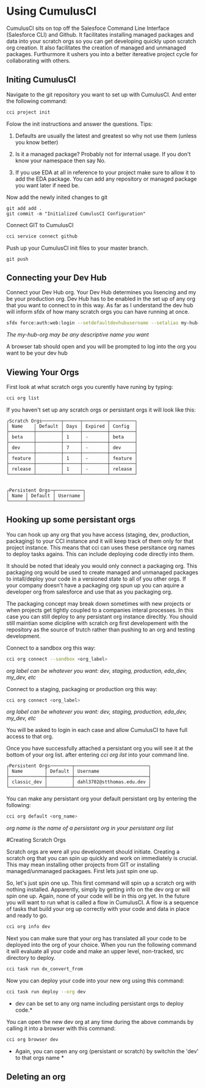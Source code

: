 # Using CumulusCI

CumulusCI sits on top off the Salesfoce Command Line Interface (Salesforce CLI) and Github. It facilitates installing managed packages and data into your scratch orgs so you can get developing quickly upon scratch org creation. It also facilitates the creation of managed and unmanaged packages. Furthurmore it ushers you into a better itereative project cycle for collaborating with others. 

## Initing CumulusCI

Navigate to the git repository you want to set up with CumulusCI. And enter the following command:

```bash
cci project init
```

Folow the init instructions and answer the questions. Tips:

1. Defaults are usually the latest and greatest so why not use them (unless you know better)

2. Is it a managed package? Probably not for internal usage. If you don't know your namespace then say No.

3. If you use EDA at all in reference to your project make sure to allow it to add the EDA package. You can add any repository or managed package you want later if need be.

Now add the newly inited changes to git

```git
git add add .
git commit -m "Initialized CumulusCI Configuration"
```

Connect GIT to CumulusCI

```bash
cci service connect github
```

Push up your CumulusCI init files to your master branch.

```git
git push
```

## Connecting your Dev Hub

Connect your Dev Hub org. Your Dev Hub determines you lisencing and my be your production org. Dev Hub has to be enabled in the set up of any org that you want to connect to in this way. As far as I understand the dev hub will inform sfdx of how many scratch orgs you can have running at once.

```bash
sfdx force:auth:web:login --setdefaultdevhubusername --setalias my-hub-org
```

*The my-hub-org may be any descriptive name you want*

A browser tab should open and you will be prompted to log into the org you want to be your dev hub

## Viewing Your Orgs

First look at what scratch orgs you curently have runing by typing:

```bash
cci org list
```

If you haven't set up any scratch orgs or persistant orgs it will look like this:

```
┌Scratch Orgs───────┬──────┬─────────┬─────────┐
│ Name    │ Default │ Days │ Expired │ Config  │
├─────────┼─────────┼──────┼─────────┼─────────┤
│ beta    │         │ 1    │ -       │ beta    │
├─────────┼─────────┼──────┼─────────┼─────────┤
│ dev     │         │ 7    │ -       │ dev     │
├─────────┼─────────┼──────┼─────────┼─────────┤
│ feature │         │ 1    │ -       │ feature │
├─────────┼─────────┼──────┼─────────┼─────────┤
│ release │         │ 1    │ -       │ release │
└─────────┴─────────┴──────┴─────────┴─────────┘


┌Persistent Orgs─┬──────────┐
│ Name │ Default │ Username │
└──────┴─────────┴──────────┘
```

## Hooking up some persistant orgs

You can hook up any org that you have access (staging, dev, production, packaging) to your CCI instance and it will keep track of them only for that project instance. This means that cci can uses these persitance org names to deploy tasks agains. This can include deploying code directly into them.

It should be noted that idealy you would only connect a packaging org. This packaging org would be used to create managed and unmanaged packages to intall/deploy your code in a versioned state to all of you other orgs. If your company doesn't have a packaging org spun up you can aquire a developer org from salesforce and use that as you packaging org.

The packaging concept may break down sometimes with new projects or when projects get tightly coupled to a companies interal processes. In this case you can still deploy to any persistant org instance direcltly. You should still maintian some dicipline with scratch org first developement with the repository as the source of trutch rather than pushing to an org and testing development.

Connect to a sandbox org this way:

```bash
cci org connect --sandbox <org_label>
```

*org label can be whatever you want: dev, staging, production, eda_dev, my_dev, etc*

Connect to a staging, packaging or production org this way:

```bash
cci org connect <org_label>
```

*org label can be whatever you want: dev, staging, production, eda_dev, my_dev, etc*

You will be asked to login in each case and allow CumulusCI to have full access to that org.

Once you have successfully attached a persistant org you will see it at the bottom of your org list. after entering *cci org ilst* into your command line.

```
┌Persistent Orgs────────┬───────────────────────────┐
│ Name        │ Default │ Username                  │
├─────────────┼─────────┼───────────────────────────┤
│ classic_dev │         │ dahl3702@stthomas.edu.dev │
└─────────────┴─────────┴───────────────────────────┘
```

You can make any persistant org your default persistant org by entering the following:

```bash
cci org default <org_name>
```

*org name is the name of a persistant org in your persistant org list*

#Creating Scratch Orgs

Scratch orgs are were all you development should initiate. Creating a scratch org that you can spin up quickly and work on immediately is crucial. This may mean installing other projects from GIT or installing managed/unmanaged packagaes. First lets just spin one up.

So, let's just spin one up. This first command will spin up a scratch org with nothing installed. Apparently, simply by getting info on the dev org or will spin one up. Again, none of your code will be in this org yet. In the future you will want to run what is called a flow in CumulusCI. A flow is a sequence of tasks that build your org up correctly with your code and data in place and ready to go.

```bash
cci org info dev
```

Next you can make sure that your org has translated all your code to be deployed into the org of your choice. When you run the following command it will evaluate all your code and make an upper level, non-tracked, src directory to deploy.

```bash
cci task run dx_convert_from
```

Now you can deploy your code into your new org using this command:

```bash
cci task run deploy --org dev
```

* dev can be set to any org name including persistant orgs to deploy code.*

You can open the new dev org at any time during the above commands by calling it into a browser with this command:

```bash
cci org browser dev
```

* Again, you can open any org (persistant or scratch) by switchin the 'dev' to that orgs name *

## Deleting an org

